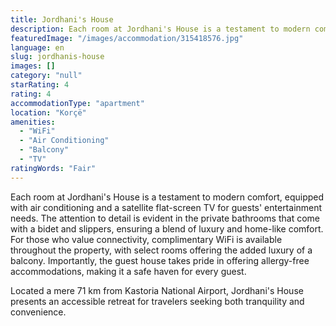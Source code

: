 ```yaml
---
title: Jordhani's House
description: Each room at Jordhani's House is a testament to modern comfort, equipped with air conditioning and a satellite flat-screen TV for guests' entertainment needs. T
featuredImage: "/images/accommodation/315418576.jpg"
language: en
slug: jordhanis-house
images: []
category: "null"
starRating: 4
rating: 4
accommodationType: "apartment"
location: "Korçë"
amenities:
  - "WiFi"
  - "Air Conditioning"
  - "Balcony"
  - "TV"
ratingWords: "Fair"
---
```


Each room at Jordhani's House is a testament to modern comfort, equipped with air conditioning and a satellite flat-screen TV for guests' entertainment needs. The attention to detail is evident in the private bathrooms that come with a bidet and slippers, ensuring a blend of luxury and home-like comfort. For those who value connectivity, complimentary WiFi is available throughout the property, with select rooms offering the added luxury of a balcony. Importantly, the guest house takes pride in offering allergy-free accommodations, making it a safe haven for every guest.

Located a mere 71 km from Kastoria National Airport, Jordhani's House presents an accessible retreat for travelers seeking both tranquility and convenience.

